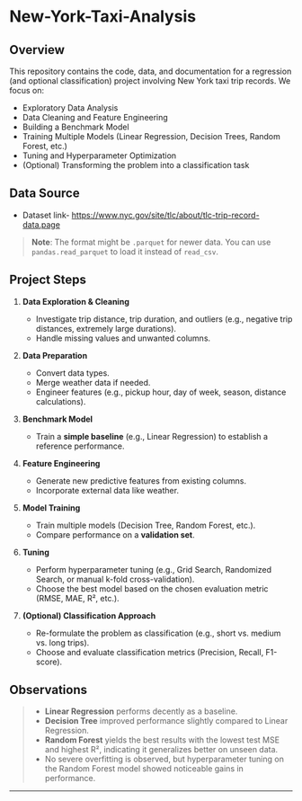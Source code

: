 # New-York-Taxi-Analysis

## Overview

This repository contains the code, data, and documentation for a regression (and optional classification) project involving New York taxi trip records. We focus on:
- Exploratory Data Analysis
- Data Cleaning and Feature Engineering
- Building a Benchmark Model
- Training Multiple Models (Linear Regression, Decision Trees, Random Forest, etc.)
- Tuning and Hyperparameter Optimization
- (Optional) Transforming the problem into a classification task

## Data Source

- Dataset link- https://www.nyc.gov/site/tlc/about/tlc-trip-record-data.page

> **Note**: The format might be `.parquet` for newer data. You can use `pandas.read_parquet` to load it instead of `read_csv`.

## Project Steps

1. **Data Exploration & Cleaning**  
   - Investigate trip distance, trip duration, and outliers (e.g., negative trip distances, extremely large durations).
   - Handle missing values and unwanted columns.

2. **Data Preparation**  
   - Convert data types.
   - Merge weather data if needed.
   - Engineer features (e.g., pickup hour, day of week, season, distance calculations).

3. **Benchmark Model**  
   - Train a **simple baseline** (e.g., Linear Regression) to establish a reference performance.

4. **Feature Engineering**  
   - Generate new predictive features from existing columns.
   - Incorporate external data like weather.

5. **Model Training**  
   - Train multiple models (Decision Tree, Random Forest, etc.).
   - Compare performance on a **validation set**.

6. **Tuning**  
   - Perform hyperparameter tuning (e.g., Grid Search, Randomized Search, or manual k-fold cross-validation).
   - Choose the best model based on the chosen evaluation metric (RMSE, MAE, R², etc.).

7. **(Optional) Classification Approach**  
   - Re-formulate the problem as classification (e.g., short vs. medium vs. long trips).
   - Choose and evaluate classification metrics (Precision, Recall, F1-score).

## Observations

> - **Linear Regression** performs decently as a baseline.
> - **Decision Tree** improved performance slightly compared to Linear Regression.
> - **Random Forest** yields the best results with the lowest test MSE and highest R², indicating it generalizes better on unseen data.
> - No severe overfitting is observed, but hyperparameter tuning on the Random Forest model showed noticeable gains in performance.

---

